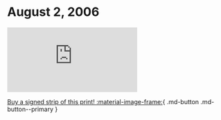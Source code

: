 # August 2, 2006

![](https://www.achewood.com/comic.php?date=08022006)

[Buy a signed strip of this print! :material-image-frame:](https://achewood-holiday-pop-up.myshopify.com/products/strip#08022006){ .md-button .md-button--primary }

